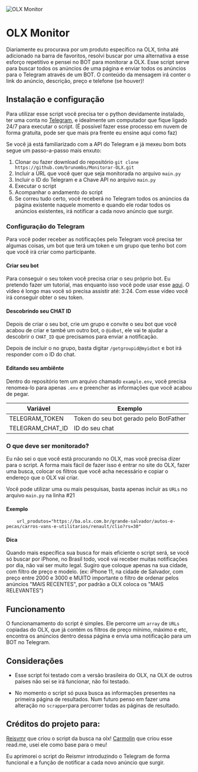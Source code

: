 <img alt="OLX Monitor" src="assets/olx-monitor-banner.png"></img>

# OLX Monitor

Diariamente eu procurava por um produto específico na OLX, tinha até adicionado na barra de favoritos, resolvi buscar por uma alternativa a esse esforço repetitivo e pensei no BOT para monitorar a OLX.
Esse script serve para buscar todos os anúncios de uma página e enviar todos os anúncios para o Telegram através de um BOT. O conteúdo da mensagem irá conter o link do anúncio, descrição, preço e telefone (se houver)!

## Instalação e configuração

Para utilizar esse script você precisa ter o python devidamente instalado, ter uma conta no [Telegram](https://telegram.org/), e idealmente um computador que fique ligado 24/7 para executar o script. (É possível fazer esse processo em nuvem de forma gratuita, pode ser que mais pra frente eu ensine aqui como faz)

Se você já está familiarizado com a API do Telegram e já mexeu bom bots segue um passo-a-passo mais enxuto:

1. Clonar ou fazer download do repositório `git clone https://github.com/brunombs/Monitorar-OLX.git`
2. Incluir a URL que você quer que seja monitorada no arquivo `main.py`
3. Incluir o ID do Telegram e a Chave API no arquivo `main.py`
5. Executar o script
6. Acompanhar o andamento do script
7. Se correu tudo certo, você receberá no Telegram todos os anúncios da página existente naquele momento e quando ele rodar todos os anúncios existentes, irá notificar a cada novo anúncio que surgir.

### Configuração do Telegram

Para você poder receber as notificações pelo Telegram você precisa ter algumas coisas, um bot que terá um token e um grupo que tenho bot com que você irá criar como participante.

#### Criar seu bot

Para conseguir o seu token você precisa criar o seu próprio bot. Eu pretendo fazer um tutorial, mas enquanto isso você pode usar esse [aqui](https://www.youtube.com/watch?v=4u9JQR0-Bgc&feature=youtu.be&t=88). O vídeo é longo mas você só precisa assistir até: 3:24. Com esse vídeo você irá conseguir obter o seu token.

#### Descobrindo seu CHAT ID

Depois de criar o seu bot, crie um grupo e convite o seu bot que você acabou de criar e també um outro bot, o `@idbot`, ele vai te ajudar a descobrir o `CHAT_ID` que precisamos para enviar a notificação. 

Depois de incluir o no grupo, basta digitar `/getgroupid@myidbot` e bot irá responder com o ID do chat. 

#### Editando seu ambiênte

Dentro do repositório tem um arquivo chamado `example.env`, você precisa renomea-lo para apenas `.env` e preencher as informações que você acabou de pegar. 

| Variável          | Exemplo                                |
| ----------------- | -------------------------------------- |
| TELEGRAM_TOKEN    | Token do seu bot gerado pelo BotFather |
| TELEGRAM_CHAT\_ID | ID do seu chat                         |

### O que deve ser monitorado?

Eu não sei o que você está procurando no OLX, mas você precisa dizer para o script. A forma mais fácil de fazer isso é entrar no site do OLX, fazer uma busca, colocar os filtros que você acha necessário e copiar o endereço que o OLX vai criar.

Você pode utilizar uma ou mais pesquisas, basta apenas incluir as `URLs` no arquivo `main.py` na linha #21

#### Exemplo


```
    url_produtos="https://ba.olx.com.br/grande-salvador/autos-e-pecas/carros-vans-e-utilitarios/renault/clio?rs=30"
```


#### Dica

Quando mais específica sua busca for mais eficiente o script será, se você só buscar por iPhone, no Brasil todo, você vai receber muitas notificações por dia, não vai ser muito legal. Sugiro que coloque apenas na sua cidade, com filtro de preço e modelo. (ex: iPhone 11, na cidade de Salvador, com preço entre 2000 e 3000 e MUITO importante o filtro de ordenar pelos anúncios "MAIS RECENTES", por padrão a OLX coloca os "MAIS RELEVANTES")


## Funcionamento

O funcionamamento do script é simples. Ele percorre um `array` de `URLs` copiadas do OLX, que já contém os filtros de preço mínimo, máximo e etc, encontra os anúncios dentro dessa página e envia uma notificação para um BOT no Telegram. 


## Considerações

- Esse script foi testado com a versão brasileira do OLX, na OLX de outros países não sei se irá funcionar, não foi testado.

- No momento o script só puxa busca as informações presentes na primeira página de resultados. Num futuro penso em fazer uma alteração no `scrapper`para percorrer todas as páginas de resultado.


## Créditos do projeto para:
[Reisvmr](https://github.com/Reisvmr/Busca_OLX) que criou o script da busca na olx!
[Carmolin](https://github.com/carmolim/olx-monitor) que criou esse read.me, usei ele como base para o meu!


Eu aprimorei o script do Reismvr introduzindo o Telegram de forma funcional e a função de notificar a cada novo anúncio que surgir.
